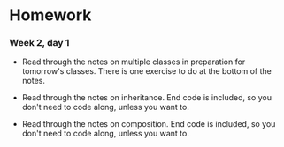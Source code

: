 # Homework

### Week 2, day 1

- Read through the notes on multiple classes in preparation for tomorrow's classes. There is one exercise to do at the bottom of the notes.

- Read through the notes on inheritance. End code is included, so you don't need to code along, unless you want to.

- Read through the notes on composition. End code is included, so you don't need to code along, unless you want to.
